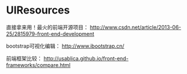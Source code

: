 UIResources
===========

直接拿来用！最火的前端开源项目：
  http://www.csdn.net/article/2013-06-25/2815979-front-end-development

bootstrap可视化编辑：
  http://www.ibootstrap.cn/
  
前端框架比较：
  http://usablica.github.io/front-end-frameworks/compare.html
